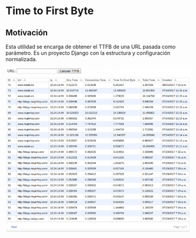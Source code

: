 # Time to First Byte

## Motivación

Esta utilidad se encarga de obtener el TTFB de una URL pasada como parámetro. Es un proyecto Django con la estructura y configuración normalizada.

![TTFB](ttfb.png)

